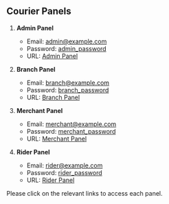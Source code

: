 ## Courier Panels

1. **Admin Panel**
   - Email: [admin@example.com](mailto:admin@example.com)
   - Password: [admin_password](#)
   - URL: [Admin Panel](#admin-panel-url)

2. **Branch Panel**
   - Email: [branch@example.com](mailto:branch@example.com)
   - Password: [branch_password](#)
   - URL: [Branch Panel](#branch-panel-url)

3. **Merchant Panel**
   - Email: [merchant@example.com](mailto:merchant@example.com)
   - Password: [merchant_password](#)
   - URL: [Merchant Panel](#merchant-panel-url)

4. **Rider Panel**
   - Email: [rider@example.com](mailto:rider@example.com)
   - Password: [rider_password](#)
   - URL: [Rider Panel](#rider-panel-url)

Please click on the relevant links to access each panel.

